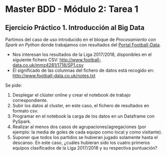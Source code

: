 # Master BDD - Módulo 2: Tarea 1
## Ejercicio Práctico 1. Introducción al Big Data
Partimos del caso de uso introducido en el bloque de *Procesamiento con Spark en Python* donde trabajamos con resultados del [Portal Football-Data](http://www.football-data.co.uk/spainm.php).  
  - Nos interesan los resultados de la Liga 2017/2018, disponibles en el siguiente fichero CSV: http://www.football-data.co.uk/mmz4281/1718/SP1.csv
  - El significado de las columnas del fichero de datos está recogido en: http://www.football-data.co.uk/notes.txt  
  
Se pide:
1.	Desplegar el clúster online y crear el notebook de trabajo correspondiente.
2.	Subir los datos al cluster, en este caso, el fichero de resultados en formato csv.
3.	Programar en el notebook la carga de los datos en un Dataframe con PySpark.
4.	Realizar al menos dos casos de agrupaciones/agregaciones (por ejemplo: la media de goles de cada equipo como local y como visitante).
5.	Suponer que todos los partidos se hubieran jugado solamente hasta el descanso. En este caso, ¿cuáles hubieran sido los cuatro primeros equipos clasificados de la Liga 2017/2018 y su respectiva puntuación?
